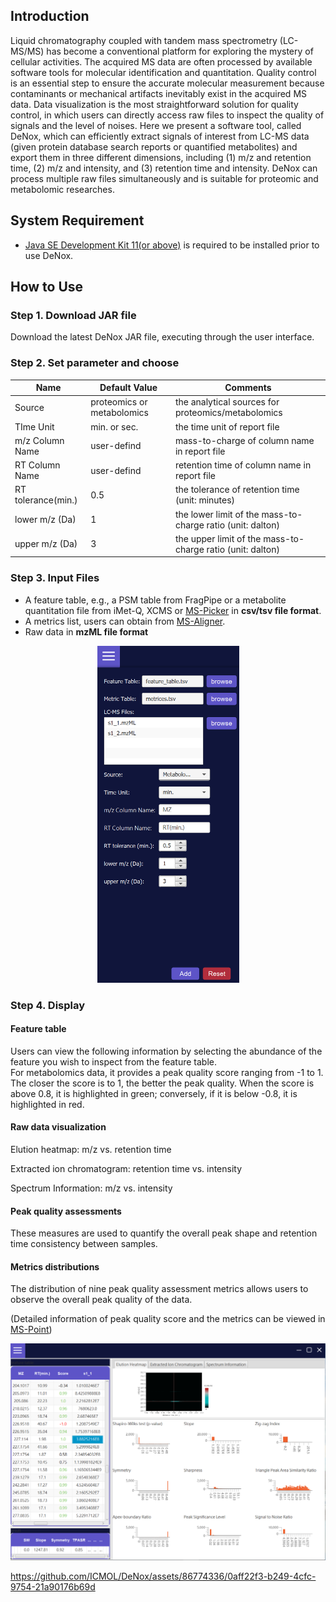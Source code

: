 ## Introduction


Liquid chromatography coupled with tandem mass spectrometry (LC-MS/MS) has become a conventional platform for exploring the mystery of cellular activities. The acquired MS data are often processed by available software tools for molecular identification and quantitation. Quality control is an essential step to ensure the accurate molecular measurement because contaminants or mechanical artifacts inevitably exist in the acquired MS data. Data visualization is the most straightforward solution for quality control, in which users can directly access raw files to inspect the quality of signals and the level of noises. Here we present a software tool, called DeNox, which can efficiently extract signals of interest from LC-MS data (given protein database search reports or quantified metabolites) and export them in three different dimensions, including (1) m/z and retention time, (2) m/z and intensity, and (3) retention time and intensity. DeNox can process multiple raw files simultaneously and is suitable for proteomic and metabolomic researches.

## System Requirement

- [Java SE Development Kit 11(or above)](https://www.oracle.com/tw/java/technologies/javase/jdk11-archive-downloads.html) is required to be installed prior to use DeNox. 

## **How to Use**
### **Step 1. Download JAR file**
Download the latest DeNox JAR file, executing through the user interface.
### **Step 2. Set parameter and choose**


|        Name         |  Default Value | Comments |
|---------------------|----------------|------------------------------|
| Source              | proteomics or metabolomics | the analytical sources for proteomics/metabolomics |
| TIme Unit           | min. or sec.   | the time unit of report file |
| m/z Column Name     | user-defind    | mass-to-charge of column name in report file |
| RT Column Name      | user-defind    | retention time of column name in report file |
| RT tolerance(min.)  | 0.5            | the tolerance of retention time (unit: minutes) |
| lower m/z (Da)      | 1              | the lower limit of the mass-to-charge ratio (unit: dalton) |
| upper m/z (Da)      | 3              | the upper limit of the mass-to-charge ratio (unit: dalton) |

### Step 3. Input Files

* A feature table, e.g., a PSM table from FragPipe or a metabolite quantitation file from iMet-Q, XCMS or [MS-Picker](https://github.com/ICMOL/MS-Picker.git) in **csv/tsv file format**.
* A metrics list, users can obtain from [MS-Aligner](https://github.com/ICMOL/MS-Aligner.git).
* Raw data in **mzML file format**

<div align=center><img width="227" height="539" src="https://github.com/ICMOL/DeNox/blob/main/images/input_new.png"><div>

<div align=left> 

### Step 4. Display 

#### Feature table
Users can view the following information by selecting the abundance of the feature you wish to inspect from the feature table.  
For metabolomics data, it provides a peak quality score ranging from -1 to 1. The closer the score is to 1, the better the peak quality. When the score is above 0.8, it is highlighted in green; conversely, if it is below -0.8, it is highlighted in red.

#### Raw data visualization

Elution heatmap: m/z vs. retention time

Extracted ion chromatogram: retention time vs. intensity

Spectrum Information: m/z vs. intensity

#### Peak quality assessments

These measures are used to quantify the overall peak shape and retention time consistency between samples.

#### Metrics distributions

The distribution of nine peak quality assessment metrics allows users to observe the overall peak quality of the data.  

(Detailed information of peak quality score and the metrics can be viewed in [MS-Point](https://github.com/ICMOL/MS-Point.git))
 
![image](https://github.com/ICMOL/DeNox/blob/main/images/DeNox.png)

https://github.com/ICMOL/DeNox/assets/86774336/0aff22f3-b249-4cfc-9754-21a90176b69d




